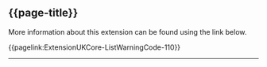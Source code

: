 ## {{page-title}}

More information about this extension can be found using the link below.

{{pagelink:ExtensionUKCore-ListWarningCode-110}}


---